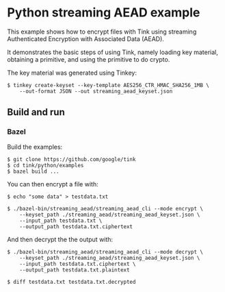 # Python streaming AEAD example

This example shows how to encrypt files with Tink using streaming Authenticated
Encryption with Associated Data (AEAD).

It demonstrates the basic steps of using Tink, namely loading key material,
obtaining a primitive, and using the primitive to do crypto.

The key material was generated using Tinkey:

```shell
$ tinkey create-keyset --key-template AES256_CTR_HMAC_SHA256_1MB \
    --out-format JSON --out streaming_aead_keyset.json
```

## Build and run

### Bazel

Build the examples:

```shell
$ git clone https://github.com/google/tink
$ cd tink/python/examples
$ bazel build ...
```

You can then encrypt a file with:

```shell
$ echo "some data" > testdata.txt

$ ./bazel-bin/streaming_aead/streaming_aead_cli --mode encrypt \
    --keyset_path ./streaming_aead/streaming_aead_keyset.json \
    --input_path testdata.txt \
    --output_path testdata.txt.ciphertext
```

And then decrypt the the output with:

```shell
$ ./bazel-bin/streaming_aead/streaming_aead_cli --mode decrypt \
    --keyset_path ./streaming_aead/streaming_aead_keyset.json \
    --input_path testdata.txt.ciphertext \
    --output_path testdata.txt.plaintext

$ diff testdata.txt testdata.txt.decrypted
```

